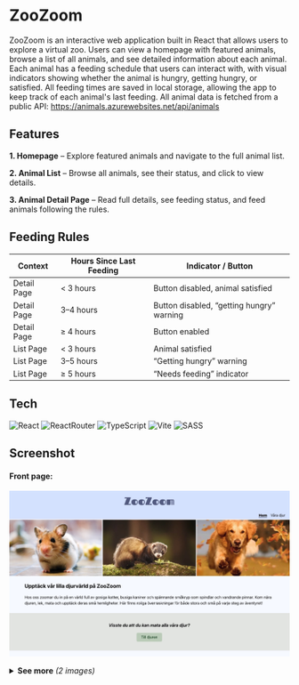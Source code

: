 # ZooZoom

ZooZoom is an interactive web application built in React that allows users to explore a virtual zoo. Users can view a homepage with featured animals, browse a list of all animals, and see detailed information about each animal. Each animal has a feeding schedule that users can interact with, with visual indicators showing whether the animal is hungry, getting hungry, or satisfied. All feeding times are saved in local storage, allowing the app to keep track of each animal's last feeding.
All animal data is fetched from a public API: https://animals.azurewebsites.net/api/animals

## Features

**1. Homepage** – Explore featured animals and navigate to the full animal list.

**2. Animal List** – Browse all animals, see their status, and click to view details.

**3. Animal Detail Page** – Read full details, see feeding status, and feed animals following the rules.

## Feeding Rules

| Context     | Hours Since Last Feeding | Indicator / Button                        |
| ----------- | ------------------------ | ----------------------------------------- |
| Detail Page | < 3 hours                | Button disabled, animal satisfied         |
| Detail Page | 3–4 hours                | Button disabled, “getting hungry” warning |
| Detail Page | ≥ 4 hours                | Button enabled                            |
| List Page   | < 3 hours                | Animal satisfied                          |
| List Page   | 3–5 hours                | “Getting hungry” warning                  |
| List Page   | ≥ 5 hours                | “Needs feeding” indicator                 |

## Tech

![React](https://img.shields.io/badge/react-%2320232a.svg?style=for-the-badge&logo=react&logoColor=%2361DAFB) ![ReactRouter](https://img.shields.io/badge/React_Router-CA4245?style=for-the-badge&logo=react-router&logoColor=white) ![TypeScript](https://img.shields.io/badge/typescript-%23007ACC.svg?style=for-the-badge&logo=typescript&logoColor=white) ![Vite](https://img.shields.io/badge/vite-%23646CFF.svg?style=for-the-badge&logo=vite&logoColor=white) ![SASS](https://img.shields.io/badge/SASS-hotpink.svg?style=for-the-badge&logo=SASS&logoColor=white)

## Screenshot

#### Front page:

![front_page](/src/assets/zoozoom.jpg)

<details>
<summary><strong>See more</strong> <i>(2 images)</i></summary>

##### All animals page:

![animal_list_page](/src/assets/zoozoom_list.jpg)

#### Detailed page:

![detail_page](/src/assets/zoozoom_detail.jpg)

</details>
